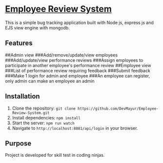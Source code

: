 # [Employee Review System](https://devmayur.github.io/Employee-Review-System/)

This is a simple bug tracking application built with Node js, express js and EJS view engine with mongodb.

## Features

##Admin view
###Add/remove/update/view employees
###Add/update/view performance reviews
###Assign employees to participate in another employee's performance review
##Employee view
###List of performance review requiring feedback
###Submit feedback
###Make 1 login for admin and employee
###An employee can register, only admin can make an employee an admin


## Installation

1. Clone the repository: `git clone https://github.com/DevMayur/Employee-Review-System.git`
2. Install dependencies: `npm install`
3. Start the server: `npm run watch`
4. Navigate to `http://localhost:8081/api/login` in your browser.

## Purpose

Project is developed for skill test in coding ninjas.

